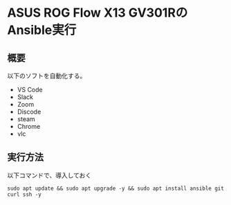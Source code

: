 # ASUS ROG Flow X13 GV301RのAnsible実行

## 概要
以下のソフトを自動化する。
* VS Code
* Slack
* Zoom
* Discode
* steam
* Chrome
* vlc
## 実行方法


以下コマンドで、導入しておく
```
sudo apt update && sudo apt upgrade -y && sudo apt install ansible git curl ssh -y
```